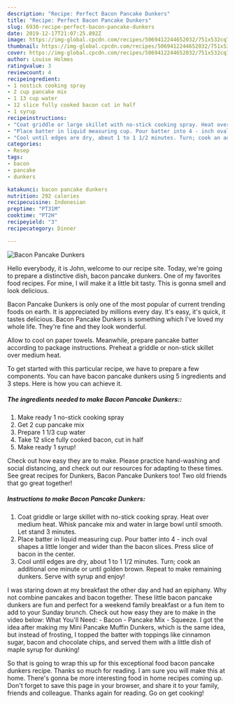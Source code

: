 ```yaml
---
description: "Recipe: Perfect Bacon Pancake Dunkers"
title: "Recipe: Perfect Bacon Pancake Dunkers"
slug: 6930-recipe-perfect-bacon-pancake-dunkers
date: 2019-12-17T21:07:25.892Z
image: https://img-global.cpcdn.com/recipes/5069412244652032/751x532cq70/bacon-pancake-dunkers-recipe-main-photo.jpg
thumbnail: https://img-global.cpcdn.com/recipes/5069412244652032/751x532cq70/bacon-pancake-dunkers-recipe-main-photo.jpg
cover: https://img-global.cpcdn.com/recipes/5069412244652032/751x532cq70/bacon-pancake-dunkers-recipe-main-photo.jpg
author: Louise Holmes
ratingvalue: 3
reviewcount: 4
recipeingredient:
- 1 nostick cooking spray
- 2 cup pancake mix
- 1 13 cup water
- 12 slice fully cooked bacon cut in half
- 1 syrup
recipeinstructions:
- "Coat griddle or large skillet with no-stick cooking spray. Heat over medium heat. Whisk pancake mix and water in large bowl until smooth. Let stand 3 minutes."
- "Place batter in liquid measuring cup. Pour batter into 4 - inch oval shapes a little longer and wider than the bacon slices. Press slice of bacon in the center."
- "Cool until edges are dry, about 1 to 1 1/2 minutes. Turn; cook an additional one minute or until golden brown. Repeat to make remaining dunkers. Serve with syrup and enjoy!"
categories:
- Resep
tags:
- bacon
- pancake
- dunkers

katakunci: bacon pancake dunkers
nutrition: 292 calories
recipecuisine: Indonesian
preptime: "PT31M"
cooktime: "PT2H"
recipeyield: "3"
recipecategory: Dinner

---
```



![Bacon Pancake Dunkers](https://img-global.cpcdn.com/recipes/5069412244652032/751x532cq70/bacon-pancake-dunkers-recipe-main-photo.jpg)

Hello everybody, it is John, welcome to our recipe site. Today, we're going to prepare a distinctive dish, bacon pancake dunkers. One of my favorites food recipes. For mine, I will make it a little bit tasty. This is gonna smell and look delicious.

Bacon Pancake Dunkers is only one of the most popular of current trending foods on earth. It is appreciated by millions every day. It's easy, it's quick, it tastes delicious. Bacon Pancake Dunkers is something which I've loved my whole life. They're fine and they look wonderful.

Allow to cool on paper towels. Meanwhile, prepare pancake batter according to package instructions. Preheat a griddle or non-stick skillet over medium heat.


To get started with this particular recipe, we have to prepare a few components. You can have bacon pancake dunkers using 5 ingredients and 3 steps. Here is how you can achieve it.

##### The ingredients needed to make Bacon Pancake Dunkers::

1. Make ready 1 no-stick cooking spray
1. Get 2 cup pancake mix
1. Prepare 1 1/3 cup water
1. Take 12 slice fully cooked bacon, cut in half
1. Make ready 1 syrup!


Check out how easy they are to make. Please practice hand-washing and social distancing, and check out our resources for adapting to these times. See great recipes for Dunkers, Bacon Pancake Dunkers too! Two old friends that go great together! 

##### Instructions to make Bacon Pancake Dunkers:

1. Coat griddle or large skillet with no-stick cooking spray. Heat over medium heat. Whisk pancake mix and water in large bowl until smooth. Let stand 3 minutes.
1. Place batter in liquid measuring cup. Pour batter into 4 - inch oval shapes a little longer and wider than the bacon slices. Press slice of bacon in the center.
1. Cool until edges are dry, about 1 to 1 1/2 minutes. Turn; cook an additional one minute or until golden brown. Repeat to make remaining dunkers. Serve with syrup and enjoy!


I was staring down at my breakfast the other day and had an epiphany. Why not combine pancakes and bacon together. These little bacon pancake dunkers are fun and perfect for a weekend family breakfast or a fun item to add to your Sunday brunch. Check out how easy they are to make in the video below: What You&#39;ll Need: - Bacon - Pancake Mix - Squeeze. I got the idea after making my Mini Pancake Muffin Dunkers, which is the same idea, but instead of frosting, I topped the batter with toppings like cinnamon sugar, bacon and chocolate chips, and served them with a little dish of maple syrup for dunking! 

So that is going to wrap this up for this exceptional food bacon pancake dunkers recipe. Thanks so much for reading. I am sure you will make this at home. There's gonna be more interesting food in home recipes coming up. Don't forget to save this page in your browser, and share it to your family, friends and colleague. Thanks again for reading. Go on get cooking!
